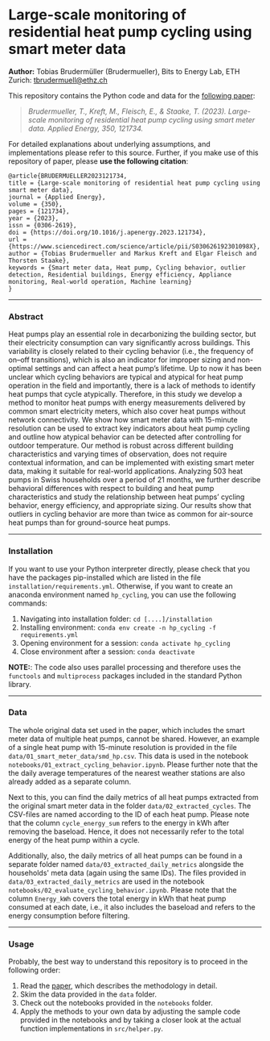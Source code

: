 # Large-scale monitoring of residential heat pump cycling using smart meter data

**Author:** Tobias Brudermüller (Brudermueller), Bits to Energy Lab, ETH Zurich: <tbrudermuell@ethz.ch>

This repository contains the Python code and data for the [following paper](https://www.sciencedirect.com/science/article/pii/S030626192301098X): 

> *Brudermueller, T., Kreft, M., Fleisch, E., & Staake, T. (2023). Large-scale monitoring of residential heat pump cycling using smart meter data. Applied Energy, 350, 121734.*

For detailed explanations about underlying assumptions, and implementations please refer to this source. 
Further, if you make use of this repository of paper, please **use the following citation**: 
```
@article{BRUDERMUELLER2023121734,
title = {Large-scale monitoring of residential heat pump cycling using smart meter data},
journal = {Applied Energy},
volume = {350},
pages = {121734},
year = {2023},
issn = {0306-2619},
doi = {https://doi.org/10.1016/j.apenergy.2023.121734},
url = {https://www.sciencedirect.com/science/article/pii/S030626192301098X},
author = {Tobias Brudermueller and Markus Kreft and Elgar Fleisch and Thorsten Staake},
keywords = {Smart meter data, Heat pump, Cycling behavior, outlier detection, Residential buildings, Energy efficiency, Appliance monitoring, Real-world operation, Machine learning}
}
```

---

### Abstract 

Heat pumps play an essential role in decarbonizing the building sector, but their electricity consumption can vary significantly across buildings. This variability is closely related to their cycling behavior (i.e., the frequency of on–off transitions), which is also an indicator for improper sizing and non-optimal settings and can affect a heat pump’s lifetime. Up to now it has been unclear which cycling behaviors are typical and atypical for heat pump operation in the field and importantly, there is a lack of methods to identify heat pumps that cycle atypically. Therefore, in this study we develop a method to monitor heat pumps with energy measurements delivered by common smart electricity meters, which also cover heat pumps without network connectivity. We show how smart meter data with 15-minute resolution can be used to extract key indicators about heat pump cycling and outline how atypical behavior can be detected after controlling for outdoor temperature. Our method is robust across different building characteristics and varying times of observation, does not require contextual information, and can be implemented with existing smart meter data, making it suitable for real-world applications. Analyzing 503 heat pumps in Swiss households over a period of 21 months, we further describe behavioral differences with respect to building and heat pump characteristics and study the relationship between heat pumps’ cycling behavior, energy efficiency, and appropriate sizing. Our results show that outliers in cycling behavior are more than twice as common for air-source heat pumps than for ground-source heat pumps.

---

### Installation 

If you want to use your Python interpreter directly, please check that you have the packages pip-installed which are listed in the file ```installation/requirements.yml```. Otherwise, if you want to create an anaconda environment named ```hp_cycling```, you can use the following commands: 

1. Navigating into installation folder: ```cd [....]/installation```
2. Installing environment: ```conda env create -n hp_cycling -f requirements.yml``` 
3. Opening environment for a session: ```conda activate hp_cycling```
4. Close environment after a session: ```conda deactivate```

**NOTE:**: The code also uses parallel processing and therefore uses the ```functools``` and ```multiprocess``` packages included in the standard Python library.

---

### Data

The whole original data set used in the paper, which includes the smart meter data of multiple heat pumps, cannot be shared. However, an example of a single heat pump with 15-minute resolution is provided in the file ```data/01_smart_meter_data/smd_hp.csv```. This data is used in the notebook ```notebooks/01_extract_cycling_behavior.ipynb```. Please further note that the the daily average temperatures of the nearest weather stations are also already added as a separate column. 

Next to this, you can find the daily metrics of all heat pumps extracted from the original smart meter data in the folder ```data/02_extracted_cycles```. The CSV-files are named according to the ID of each heat pump. Please note that the column ```cycle_energy_sum``` refers to the energy in kWh after removing the baseload. Hence, it does not necessarily refer to the total energy of the heat pump within a cycle. 

Additionally, also, the daily metrics of all heat pumps can be found in a separate folder named ```data/03_extracted_daily_metrics``` alongside the households' meta data (again using the same IDs). The files provided in ```data/03_extracted_daily_metrics``` are used in the notebook ```notebooks/02_evaluate_cycling_behavior.ipynb```. Please note that the column ```Energy_kWh``` covers the total energy in kWh that heat pump consumed at each date, i.e., it also includes the baseload and refers to the energy consumption before filtering.

---

### Usage 

Probably, the best way to understand this repository is to proceed in the following order: 

1. Read the [paper](https://www.sciencedirect.com/science/article/pii/S030626192301098X), which describes the methodology in detail.
2. Skim the data provided in the ```data``` folder. 
3. Check out the notebooks provided in the ```notebooks``` folder. 
4. Apply the methods to your own data by adjusting the sample code provided in the notebooks and by taking a closer look at the actual function implementations in ```src/helper.py```.